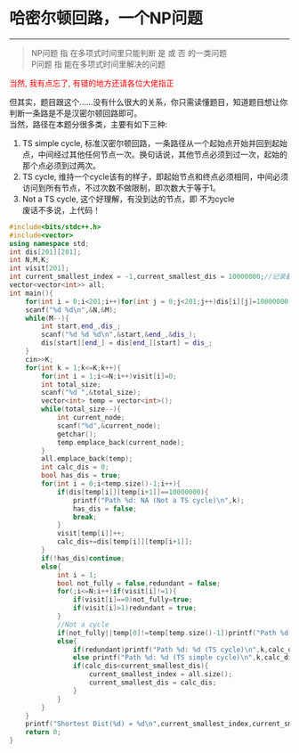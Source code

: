 # 哈密尔顿回路，一个NP问题
------
>NP问题 指 在多项式时间里只能判断 是 或 否 的一类问题  
P问题 指 能在多项式时间里解决的问题  
  
<font color = red>当然, 我有点忘了, 有错的地方还请各位大佬指正</font>  
  
但其实，题目跟这个……没有什么很大的关系，你只需读懂题目，知道题目想让你判断一条路是不是汉密尔顿回路即可。  
当然，路径在本题分很多类，主要有如下三种:  
1. TS simple cycle, 标准汉密尔顿回路，一条路径从一个起始点开始并回到起始点，中间经过其他任何节点一次。换句话说，其他节点必须到过一次，起始的那个点必须到过两次。  
2. TS cycle, 维持一个cycle该有的样子，即起始节点和终点必须相同，中间必须访问到所有节点，不过次数不做限制，即次数大于等于1。
3. Not a TS cycle, 这个好理解，有没到达的节点，即 不为cycle  
废话不多说，上代码！  
```cpp
#include<bits/stdc++.h>
#include<vector>
using namespace std;
int dis[201][201];
int N,M,K;
int visit[201];
int current_smallest_index = -1,current_smallest_dis = 10000000;//记录最短路径的下标及其总距离
vector<vector<int>> all;
int main(){
    for(int i = 0;i<201;i++)for(int j = 0;j<201;j++)dis[i][j]=10000000;
    scanf("%d %d\n",&N,&M);
    while(M--){
        int start,end_,dis_;
        scanf("%d %d %d\n",&start,&end_,&dis_);
        dis[start][end_] = dis[end_][start] = dis_;
    }
    cin>>K;
    for(int k = 1;k<=K;k++){
        for(int i = 1;i<=N;i++)visit[i]=0;
        int total_size;
        scanf("%d ",&total_size);
        vector<int> temp = vector<int>();
        while(total_size--){
            int current_node;
            scanf("%d",&current_node);
            getchar();
            temp.emplace_back(current_node);
        }
        all.emplace_back(temp);
        int calc_dis = 0;
        bool has_dis = true;
        for(int i = 0;i<temp.size()-1;i++){
            if(dis[temp[i]][temp[i+1]]==10000000){
                printf("Path %d: NA (Not a TS cycle)\n",k);
                has_dis = false;
                break;
            }
            visit[temp[i]]++;
            calc_dis+=dis[temp[i]][temp[i+1]];
        }
        if(!has_dis)continue;
        else{
            int i = 1;
            bool not_fully = false,redundant = false;
            for(;i<=N;i++)if(visit[i]!=1){
                if(visit[i]==0)not_fully=true;
                if(visit[i]>1)redundant = true;
            }
            //Not a cycle
            if(not_fully||temp[0]!=temp[temp.size()-1])printf("Path %d: %d (Not a TS cycle)\n",k,calc_dis);
            else{
                if(redundant)printf("Path %d: %d (TS cycle)\n",k,calc_dis);//abnormal situation
                else printf("Path %d: %d (TS simple cycle)\n",k,calc_dis);//normal situation
                if(calc_dis<current_smallest_dis){
                    current_smallest_index = all.size();
                    current_smallest_dis = calc_dis;
                }
            }
        }
    }
    printf("Shortest Dist(%d) = %d\n",current_smallest_index,current_smallest_dis);
    return 0;
}
```
